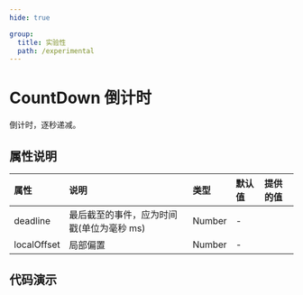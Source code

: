 ```yaml
---
hide: true

group:
  title: 实验性
  path: /experimental
---
```


# CountDown 倒计时 <ImportCost name="CountDown" />

倒计时，逐秒递减。

## 属性说明

| 属性        | 说明                                      | 类型   | 默认值 | 提供的值 |
| :---------- | :---------------------------------------- | :----- | :----- | :------- |
| deadline    | 最后截至的事件，应为时间戳(单位为毫秒 ms) | Number | -      |
| localOffset | 局部偏置                                  | Number | -      |

## 代码演示

<code src="./demos/demo1/index.tsx" />
